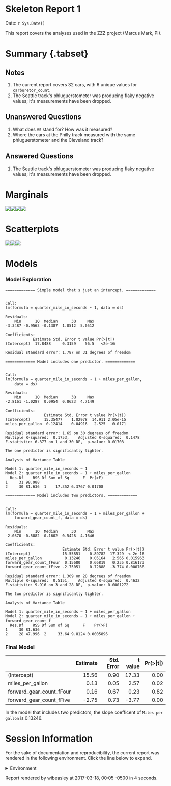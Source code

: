 # Skeleton Report 1
Date: `r Sys.Date()`  

This report covers the analyses used in the ZZZ project (Marcus Mark, PI).

<!--  Set the working directory to the repository's base directory; this assumes the report is nested inside of two directories.-->


<!-- Set the report-wide options, and point to the external code file. -->


<!-- Load 'sourced' R files.  Suppress the output when loading sources. --> 


<!-- Load packages, or at least verify they're available on the local machine.  Suppress the output when loading packages. --> 


<!-- Load any global functions and variables declared in the R file.  Suppress the output. --> 


<!-- Declare any global functions specific to a Rmd output.  Suppress the output. --> 


<!-- Load the datasets.   -->


<!-- Tweak the datasets.   -->


# Summary {.tabset}

## Notes 
1. The current report covers 32 cars, with 6 unique values for `carburetor_count`.
1. The Seattle track's phluguerstometer was producing flaky negative values; it's measurements have been dropped.

## Unanswered Questions
1. What does `VS` stand for?  How was it measured?
1. Where the cars at the Philly track measured with the same phluguerstometer and the Cleveland track?
 
## Answered Questions
1. The Seattle track's phluguerstometer was producing flaky negative values; it's measurements have been dropped.

# Marginals
![](figure-png/marginals-1.png)<!-- -->![](figure-png/marginals-2.png)<!-- -->![](figure-png/marginals-3.png)<!-- -->![](figure-png/marginals-4.png)<!-- -->

# Scatterplots
![](figure-png/scatterplots-1.png)<!-- -->![](figure-png/scatterplots-2.png)<!-- -->![](figure-png/scatterplots-3.png)<!-- -->

# Models
### Model Exploration

```
============= Simple model that's just an intercept. =============
```

```

Call:
lm(formula = quarter_mile_in_seconds ~ 1, data = ds)

Residuals:
    Min      1Q  Median      3Q     Max 
-3.3487 -0.9563 -0.1387  1.0512  5.0512 

Coefficients:
            Estimate Std. Error t value Pr(>|t|)
(Intercept)  17.8488     0.3159    56.5   <2e-16

Residual standard error: 1.787 on 31 degrees of freedom
```

```
============= Model includes one predictor. =============
```

```

Call:
lm(formula = quarter_mile_in_seconds ~ 1 + miles_per_gallon, 
    data = ds)

Residuals:
    Min      1Q  Median      3Q     Max 
-2.8161 -1.0287  0.0954  0.8623  4.7149 

Coefficients:
                 Estimate Std. Error t value Pr(>|t|)
(Intercept)      15.35477    1.02978  14.911 2.05e-15
miles_per_gallon  0.12414    0.04916   2.525   0.0171

Residual standard error: 1.65 on 30 degrees of freedom
Multiple R-squared:  0.1753,	Adjusted R-squared:  0.1478 
F-statistic: 6.377 on 1 and 30 DF,  p-value: 0.01708
```

```
The one predictor is significantly tighter.
```

```
Analysis of Variance Table

Model 1: quarter_mile_in_seconds ~ 1
Model 2: quarter_mile_in_seconds ~ 1 + miles_per_gallon
  Res.Df    RSS Df Sum of Sq      F  Pr(>F)
1     31 98.988                            
2     30 81.636  1    17.352 6.3767 0.01708
```

```
============= Model includes two predictors. =============
```

```

Call:
lm(formula = quarter_mile_in_seconds ~ 1 + miles_per_gallon + 
    forward_gear_count_f, data = ds)

Residuals:
    Min      1Q  Median      3Q     Max 
-2.0370 -0.5882 -0.1602  0.5428  4.1646 

Coefficients:
                         Estimate Std. Error t value Pr(>|t|)
(Intercept)              15.55851    0.89782  17.329  < 2e-16
miles_per_gallon          0.13246    0.05164   2.565 0.015963
forward_gear_count_fFour  0.15680    0.66819   0.235 0.816173
forward_gear_count_fFive -2.75051    0.72888  -3.774 0.000768

Residual standard error: 1.309 on 28 degrees of freedom
Multiple R-squared:  0.5151,	Adjusted R-squared:  0.4632 
F-statistic: 9.916 on 3 and 28 DF,  p-value: 0.0001272
```

```
The two predictor is significantly tighter.
```

```
Analysis of Variance Table

Model 1: quarter_mile_in_seconds ~ 1 + miles_per_gallon
Model 2: quarter_mile_in_seconds ~ 1 + miles_per_gallon + forward_gear_count_f
  Res.Df    RSS Df Sum of Sq      F    Pr(>F)
1     30 81.636                              
2     28 47.996  2     33.64 9.8124 0.0005896
```

### Final Model

|                         | Estimate| Std. Error| t value| Pr(>&#124;t&#124;)|
|:------------------------|--------:|----------:|-------:|------------------:|
|(Intercept)              |    15.56|       0.90|   17.33|               0.00|
|miles_per_gallon         |     0.13|       0.05|    2.57|               0.02|
|forward_gear_count_fFour |     0.16|       0.67|    0.23|               0.82|
|forward_gear_count_fFive |    -2.75|       0.73|   -3.77|               0.00|

In the model that includes two predictors, the slope coefficent of `Miles per gallon` is 0.13246.


# Session Information
For the sake of documentation and reproducibility, the current report was rendered in the following environment.  Click the line below to expand.

<details>
  <summary>Environment <span class="glyphicon glyphicon-plus-sign"></span></summary>

```
Session info ---------------------------------------------------------------------------------------
```

```
 setting  value                       
 version  R version 3.3.1 (2016-06-21)
 system   x86_64, linux-gnu           
 ui       X11                         
 language en_US                       
 collate  en_US.UTF-8                 
 tz       America/Chicago             
 date     2017-03-18                  
```

```
Packages -------------------------------------------------------------------------------------------
```

```
 package    * version    date       source                       
 assertthat   0.1        2013-12-06 CRAN (R 3.3.0)               
 backports    1.0.5      2017-01-18 CRAN (R 3.3.1)               
 bindr        0.1        2016-11-13 cran (@0.1)                  
 bindrcpp   * 0.1        2016-12-11 cran (@0.1)                  
 colorspace   1.3-2      2016-12-14 CRAN (R 3.3.1)               
 DBI          0.6        2017-03-09 CRAN (R 3.3.1)               
 devtools     1.12.0     2016-06-24 CRAN (R 3.3.1)               
 digest       0.6.12     2017-01-27 CRAN (R 3.3.1)               
 dplyr        0.5.0.9000 2017-02-24 Github (hadley/dplyr@8bf5a99)
 evaluate     0.10       2016-10-11 CRAN (R 3.3.1)               
 ggplot2    * 2.2.1      2016-12-30 CRAN (R 3.3.1)               
 gtable       0.2.0      2016-02-26 CRAN (R 3.3.0)               
 highr        0.6        2016-05-09 CRAN (R 3.3.0)               
 htmltools    0.3.5      2016-03-21 CRAN (R 3.3.0)               
 knitr      * 1.15.1     2016-11-22 CRAN (R 3.3.1)               
 labeling     0.3        2014-08-23 CRAN (R 3.3.0)               
 lazyeval     0.2.0      2016-06-12 CRAN (R 3.3.0)               
 magrittr   * 1.5        2014-11-22 CRAN (R 3.3.0)               
 memoise      1.0.0      2016-01-29 CRAN (R 3.3.0)               
 munsell      0.4.3      2016-02-13 CRAN (R 3.3.0)               
 plyr         1.8.4      2016-06-08 CRAN (R 3.3.0)               
 R6           2.2.0      2016-10-05 CRAN (R 3.3.1)               
 Rcpp         0.12.9     2017-01-14 CRAN (R 3.3.1)               
 readr        1.0.0      2016-08-03 CRAN (R 3.3.1)               
 rmarkdown    1.3        2016-12-21 CRAN (R 3.3.1)               
 rprojroot    1.2        2017-01-16 CRAN (R 3.3.1)               
 scales       0.4.1      2016-11-09 CRAN (R 3.3.1)               
 stringi      1.1.2      2016-10-01 CRAN (R 3.3.1)               
 stringr      1.2.0      2017-02-18 CRAN (R 3.3.1)               
 tibble       1.2        2016-08-26 CRAN (R 3.3.1)               
 withr        1.0.2      2016-06-20 CRAN (R 3.3.0)               
 yaml         2.1.14     2016-11-12 CRAN (R 3.3.1)               
```
</details>



Report rendered by wibeasley at 2017-03-18, 00:05 -0500 in 4 seconds.

